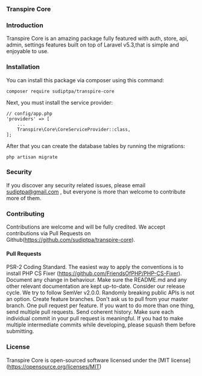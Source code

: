 ### Transpire Core

### Introduction
Transpire Core is an amazing package fully featured with auth, store, api, admin, settings features built on top of Laravel v5.3,that is simple and enjoyable to use.

### Installation

You can install this package via composer using this command:

`composer require sudiptpa/transpire-core`

Next, you must install the service provider:

```
// config/app.php
'providers' => [
    ...
    Transpire\Core\CoreServiceProvider::class,
];
```
After that you can create the database tables by running the migrations:

`php artisan migrate`

### Security
If you discover any security related issues, please email sudiptpa@gmail.com , but everyone is more than welcome to contribute more of them.

### Contributing
Contributions are welcome and will be fully credited. We accept contributions via Pull Requests on Github(https://github.com/sudiptpa/transpire-core).
#### Pull Requests
PSR-2 Coding Standard. The easiest way to apply the conventions is to install PHP CS Fixer (https://github.com/FriendsOfPHP/PHP-CS-Fixer).
Document any change in behaviour. Make sure the README.md and any other relevant documentation are kept up-to-date.
Consider our release cycle. We try to follow SemVer v2.0.0. Randomly breaking public APIs is not an option.
Create feature branches. Don't ask us to pull from your master branch.
One pull request per feature. If you want to do more than one thing, send multiple pull requests.
Send coherent history. Make sure each individual commit in your pull request is meaningful. If you had to make multiple intermediate commits while developing, please squash them before submitting.

### License

Transpire Core is open-sourced software licensed under the [MIT license] (https://opensource.org/licenses/MIT)
